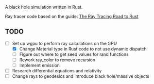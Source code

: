 A black hole simulation written in Rust.

Ray tracer code based on the guide: [The Ray Tracing Road to Rust](https://the-ray-tracing-road-to-rust.vercel.app)

## TODO

- [ ] Set up wgpu to perform ray calculations on the GPU
    * [x] Change Material type in Rust code to not use dynamic dispatch
    * [ ] Figure out where to get seed values for rand functions
    * [ ] Rework ray_color to remove recursion
    * [ ] Implement emission
- [ ] Research differential equations and relativity
- [ ] Change rays to geodesics and introduce black hole/massive objects
